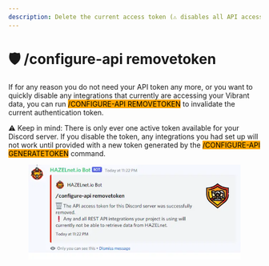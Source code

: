 ```yaml
---
description: Delete the current access token (⚠ disables all API access)
---
```


# 🛡 /configure-api removetoken

If for any reason you do not need your API token any more, or you want to quickly disable any integrations that currently are accessing your Vibrant data, you can run <mark style="background-color:orange;">/CONFIGURE-API REMOVETOKEN</mark> to invalidate the current authentication token.

⚠ Keep in mind: There is only ever one active token available for your Discord server. If you disable the token, any integrations you had set up will not work until provided with a new token generated by the <mark style="background-color:orange;">/CONFIGURE-API GENERATETOKEN</mark> command.

<figure><img src="../../../.gitbook/assets/image (150).png" alt=""><figcaption></figcaption></figure>
